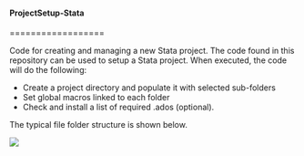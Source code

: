 #### ProjectSetup-Stata
==================

Code for creating and managing a new Stata project. The code found in this repository can be used to setup a Stata project.  When executed, the code will do the following:
* Create a project directory and populate it with selected sub-folders
* Set global macros linked to each folder
* Check and install a list of required .ados (optional).

The typical file folder structure is shown below.

<img src = "https://cloud.githubusercontent.com/assets/5873344/4596019/df250c56-509e-11e4-9a01-7416c09a24e4.png">
